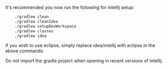 It's recommended you now run the following for intellij setup:
```bash
	./gradlew clean
	./gradlew cleanIdea
	./gradlew setupDevWorkspace
	./gradlew classes
	./gradlew idea
```

If you wish to use eclipse, simply replace idea/intellij with eclipse in the above commands.

Do not import the gradle project when opening in recent versions of intellij.
